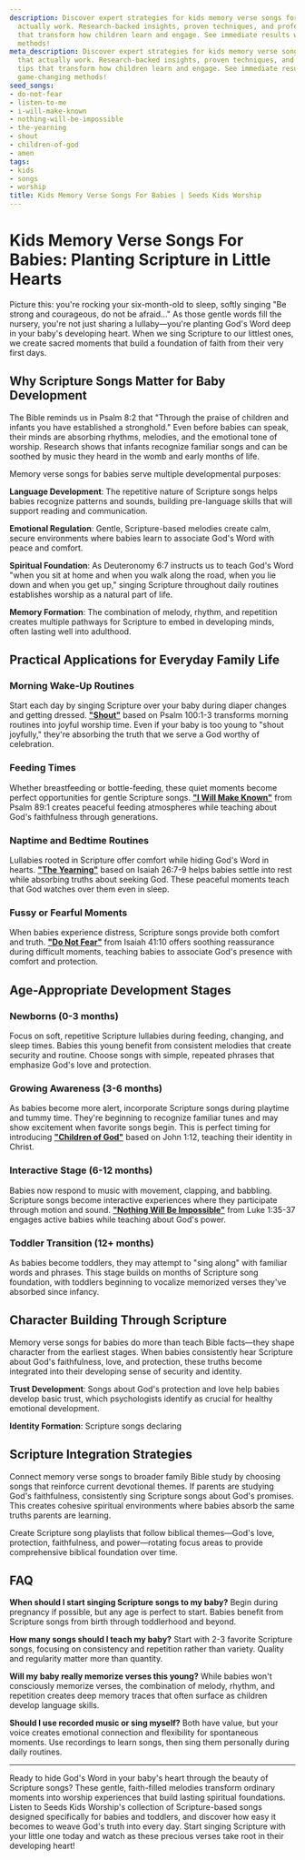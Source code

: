 ```yaml
---
description: Discover expert strategies for kids memory verse songs for babies that
  actually work. Research-backed insights, proven techniques, and professional tips
  that transform how children learn and engage. See immediate results with these game-changing
  methods!
meta_description: Discover expert strategies for kids memory verse songs for babies
  that actually work. Research-backed insights, proven techniques, and professional
  tips that transform how children learn and engage. See immediate results with these
  game-changing methods!
seed_songs:
- do-not-fear
- listen-to-me
- i-will-make-known
- nothing-will-be-impossible
- the-yearning
- shout
- children-of-god
- amen
tags:
- kids
- songs
- worship
title: Kids Memory Verse Songs For Babies | Seeds Kids Worship
---
```

# Kids Memory Verse Songs For Babies: Planting Scripture in Little Hearts

Picture this: you're rocking your six-month-old to sleep, softly singing "Be strong and courageous, do not be afraid..." As those gentle words fill the nursery, you're not just sharing a lullaby—you're planting God's Word deep in your baby's developing heart. When we sing Scripture to our littlest ones, we create sacred moments that build a foundation of faith from their very first days.

## Why Scripture Songs Matter for Baby Development

The Bible reminds us in Psalm 8:2 that "Through the praise of children and infants you have established a stronghold." Even before babies can speak, their minds are absorbing rhythms, melodies, and the emotional tone of worship. Research shows that infants recognize familiar songs and can be soothed by music they heard in the womb and early months of life.

Memory verse songs for babies serve multiple developmental purposes:

**Language Development**: The repetitive nature of Scripture songs helps babies recognize patterns and sounds, building pre-language skills that will support reading and communication.

**Emotional Regulation**: Gentle, Scripture-based melodies create calm, secure environments where babies learn to associate God's Word with peace and comfort.

**Spiritual Foundation**: As Deuteronomy 6:7 instructs us to teach God's Word "when you sit at home and when you walk along the road, when you lie down and when you get up," singing Scripture throughout daily routines establishes worship as a natural part of life.

**Memory Formation**: The combination of melody, rhythm, and repetition creates multiple pathways for Scripture to embed in developing minds, often lasting well into adulthood.

## Practical Applications for Everyday Family Life

### Morning Wake-Up Routines

Start each day by singing Scripture over your baby during diaper changes and getting dressed. [**"Shout"**](https://seedskidsworship.com/product/shout-psalm-1001-3/) based on Psalm 100:1-3 transforms morning routines into joyful worship time. Even if your baby is too young to "shout joyfully," they're absorbing the truth that we serve a God worthy of celebration.

### Feeding Times

Whether breastfeeding or bottle-feeding, these quiet moments become perfect opportunities for gentle Scripture songs. [**"I Will Make Known"**](https://seedskidsworship.com/product/i-will-make-known-psalm-891/) from Psalm 89:1 creates peaceful feeding atmospheres while teaching about God's faithfulness through generations.

### Naptime and Bedtime Routines

Lullabies rooted in Scripture offer comfort while hiding God's Word in hearts. [**"The Yearning"**](https://seedskidsworship.com/product/the-yearning-isaiah-267-9/) based on Isaiah 26:7-9 helps babies settle into rest while absorbing truths about seeking God. These peaceful moments teach that God watches over them even in sleep.

### Fussy or Fearful Moments

When babies experience distress, Scripture songs provide both comfort and truth. [**"Do Not Fear"**](https://seedskidsworship.com/product/do-not-fear-isaiah-4110-2/) from Isaiah 41:10 offers soothing reassurance during difficult moments, teaching babies to associate God's presence with comfort and protection.

## Age-Appropriate Development Stages

### Newborns (0-3 months)
Focus on soft, repetitive Scripture lullabies during feeding, changing, and sleep times. Babies this young benefit from consistent melodies that create security and routine. Choose songs with simple, repeated phrases that emphasize God's love and protection.

### Growing Awareness (3-6 months)
As babies become more alert, incorporate Scripture songs during playtime and tummy time. They're beginning to recognize familiar tunes and may show excitement when favorite songs begin. This is perfect timing for introducing [**"Children of God"**](https://seedskidsworship.com/product/sing-gods-word/) based on John 1:12, teaching their identity in Christ.

### Interactive Stage (6-12 months)
Babies now respond to music with movement, clapping, and babbling. Scripture songs become interactive experiences where they participate through motion and sound. [**"Nothing Will Be Impossible"**](https://seedskidsworship.com/product/nothing-will-be-impossible-luke-135-37-2/) from Luke 1:35-37 engages active babies while teaching about God's power.

### Toddler Transition (12+ months)
As babies become toddlers, they may attempt to "sing along" with familiar words and phrases. This stage builds on months of Scripture song foundation, with toddlers beginning to vocalize memorized verses they've absorbed since infancy.

## Character Building Through Scripture

Memory verse songs for babies do more than teach Bible facts—they shape character from the earliest stages. When babies consistently hear Scripture about God's faithfulness, love, and protection, these truths become integrated into their developing sense of security and identity.

**Trust Development**: Songs about God's protection and love help babies develop basic trust, which psychologists identify as crucial for healthy emotional development.

**Identity Formation**: Scripture songs declaring

## Scripture Integration Strategies

Connect memory verse songs to broader family Bible study by choosing songs that reinforce current devotional themes. If parents are studying God's faithfulness, consistently sing Scripture songs about God's promises. This creates cohesive spiritual environments where babies absorb the same truths parents are learning.

Create Scripture song playlists that follow biblical themes—God's love, protection, faithfulness, and power—rotating focus areas to provide comprehensive biblical foundation over time.

## FAQ

**When should I start singing Scripture songs to my baby?**
Begin during pregnancy if possible, but any age is perfect to start. Babies benefit from Scripture songs from birth through toddlerhood and beyond.

**How many songs should I teach my baby?**
Start with 2-3 favorite Scripture songs, focusing on consistency and repetition rather than variety. Quality and regularity matter more than quantity.

**Will my baby really memorize verses this young?**
While babies won't consciously memorize verses, the combination of melody, rhythm, and repetition creates deep memory traces that often surface as children develop language skills.

**Should I use recorded music or sing myself?**
Both have value, but your voice creates emotional connection and flexibility for spontaneous moments. Use recordings to learn songs, then sing them personally during daily routines.

---

Ready to hide God's Word in your baby's heart through the beauty of Scripture songs? These gentle, faith-filled melodies transform ordinary moments into worship experiences that build lasting spiritual foundations. Listen to Seeds Kids Worship's collection of Scripture-based songs designed specifically for babies and toddlers, and discover how easy it becomes to weave God's truth into every day. Start singing Scripture with your little one today and watch as these precious verses take root in their developing heart!

<script type="application/ld+json">
{
  "@context": "https://schema.org",
  "@type": "Article",
  "headline": "Kids Memory Verse Songs For Babies",
  "author": {
    "@type": "Organization",
    "name": "Seeds Kids Worship"
  },
  "publisher": {
    "@type": "Organization",
    "name": "Seeds Kids Worship",
    "logo": {
      "@type": "ImageObject",
      "url": "https://seedskidsworship.com/logo.png"
    }
  },
  "datePublished": "2025-09-05T13:21:02.177749",
  "dateModified": "2025-09-05T13:21:02.177771",
  "description": "Discover expert strategies for kids memory verse songs for babies that actually work. Research-backed insights, proven techniques, and professional tips that tr",
  "mainEntityOfPage": {
    "@type": "WebPage",
    "@id": "https://seedskidsworship.com/activities/kids-memory-verse-songs-for-babies/"
  }
}
</script>

<script type="application/ld+json">
{
  "@context": "https://schema.org",
  "@type": "Product",
  "name": "Do Not Fear",
  "description": "An encouraging Scripture song from Isaiah 41:10 reminding children not to fear because God strengthens and helps them. Perfect for building courage and trust in God's protection.",
  "url": "https://seedskidsworship.com/product/do-not-fear-isaiah-4110-2/",
  "brand": {
    "@type": "Brand",
    "name": "Seeds Kids Worship"
  },
  "category": "Children's Christian Music",
  "album": "Seeds of Courage"
}
</script>

<script type="application/ld+json">
{
  "@context": "https://schema.org",
  "@type": "Product",
  "name": "Listen To Me",
  "description": "A wisdom song about listening to God's instruction",
  "url": "https://seedskidsworship.com/product/listen-to-me-psalm-3411-14/",
  "brand": {
    "@type": "Brand",
    "name": "Seeds Kids Worship"
  },
  "category": "Children's Christian Music",
  "album": "Seeds of Purpose"
}
</script>

<script type="application/ld+json">
{
  "@context": "https://schema.org",
  "@type": "Product",
  "name": "I Will Make Known",
  "description": "Gentle lullaby about making known God's faithfulness from Psalm 89:1",
  "url": "https://seedskidsworship.com/product/i-will-make-known-psalm-891/",
  "brand": {
    "@type": "Brand",
    "name": "Seeds Kids Worship"
  },
  "category": "Children's Christian Music",
  "album": "When You Lie Down: Lullabies…"
}
</script>

<script type="application/ld+json">
{
  "@context": "https://schema.org",
  "@type": "Product",
  "name": "Nothing Will Be Impossible",
